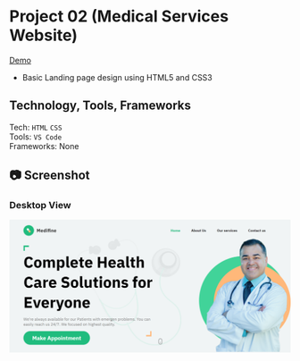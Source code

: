 # Project 02 (Medical Services Website)
[Demo]([www.netifly.app](https://stalwart-brioche-a54288.netlify.app/))
- Basic Landing page design using HTML5 and CSS3
## Technology, Tools, Frameworks
Tech: `HTML` `CSS` <br>
Tools: `VS Code` <br>
Frameworks: None

## 📷 Screenshot
### Desktop View
![Desktop](./output.png)


